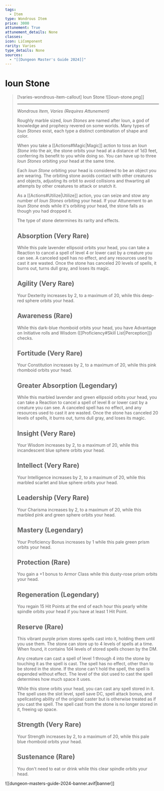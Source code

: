 ```yaml
---
tags:
  - Item
type: Wondrous Item
price: 3000
attunement: True
attunement_details: None
classes:
icon: LiComponent
rarity: Varies
type_details: None
sources: 
  - "[[Dungeon Master's Guide 2024]]"
---
```

# Ioun Stone
>[!varies-wondrous-item-callout] Ioun Stone
>![[ioun-stone.png]]
>
>-  - -
>_Wondrous Item, Varies (Requires Attunement)_
>
>Roughly marble sized, _Ioun Stones_ are named after Ioun, a god of knowledge and prophecy revered on some worlds. Many types of _Ioun Stones_ exist, each type a distinct combination of shape and color.
>
>When you take a [[Actions#Magic\|Magic]] action to toss an _Ioun Stone_ into the air, the stone orbits your head at a distance of 1d3 feet, conferring its benefit to you while doing so. You can have up to three _Ioun Stones_ orbiting your head at the same time.
>
>Each _Ioun Stone_ orbiting your head is considered to be an object you are wearing. The orbiting stone avoids contact with other creatures and objects, adjusting its orbit to avoid collisions and thwarting all attempts by other creatures to attack or snatch it.
>
>As a [[Actions#Utilize\|Utilize]] action, you can seize and stow any number of _Ioun Stones_ orbiting your head. If your Attunement to an _Ioun Stone_ ends while it's orbiting your head, the stone falls as though you had dropped it.
>
>The type of stone determines its rarity and effects.
>
>## Absorption (Very Rare)
>
>While this pale lavender ellipsoid orbits your head, you can take a Reaction to cancel a spell of level 4 or lower cast by a creature you can see. A canceled spell has no effect, and any resources used to cast it are wasted. Once the stone has canceled 20 levels of spells, it burns out, turns dull gray, and loses its magic.
>
>## Agility (Very Rare)
>
>Your Dexterity increases by 2, to a maximum of 20, while this deep-red sphere orbits your head.
>
>## Awareness (Rare)
>
>While this dark-blue rhomboid orbits your head, you have Advantage on Initiative rolls and Wisdom ([[Proficiency#Skill List\|Perception]]) checks.
>
>## Fortitude (Very Rare)
>
>Your Constitution increases by 2, to a maximum of 20, while this pink rhomboid orbits your head.
>
>## Greater Absorption (Legendary)
>
>While this marbled lavender and green ellipsoid orbits your head, you can take a Reaction to cancel a spell of level 8 or lower cast by a creature you can see. A canceled spell has no effect, and any resources used to cast it are wasted. Once the stone has canceled 20 levels of spells, it burns out, turns dull gray, and loses its magic.
>
>## Insight (Very Rare)
>
>Your Wisdom increases by 2, to a maximum of 20, while this incandescent blue sphere orbits your head.
>
>## Intellect (Very Rare)
>
>Your Intelligence increases by 2, to a maximum of 20, while this marbled scarlet and blue sphere orbits your head.
>
>## Leadership (Very Rare)
>
>Your Charisma increases by 2, to a maximum of 20, while this marbled pink and green sphere orbits your head.
>
>## Mastery (Legendary)
>
>Your Proficiency Bonus increases by 1 while this pale green prism orbits your head.
>
>## Protection (Rare)
>
>You gain a +1 bonus to Armor Class while this dusty-rose prism orbits your head.
>
>## Regeneration (Legendary)
>
>You regain 15 Hit Points at the end of each hour this pearly white spindle orbits your head if you have at least 1 Hit Point.
>
>## Reserve (Rare)
>
>This vibrant purple prism stores spells cast into it, holding them until you use them. The stone can store up to 4 levels of spells at a time. When found, it contains 1d4 levels of stored spells chosen by the DM.
>
>Any creature can cast a spell of level 1 through 4 into the stone by touching it as the spell is cast. The spell has no effect, other than to be stored in the stone. If the stone can't hold the spell, the spell is expended without effect. The level of the slot used to cast the spell determines how much space it uses.
>
>While this stone orbits your head, you can cast any spell stored in it. The spell uses the slot level, spell save DC, spell attack bonus, and spellcasting ability of the original caster but is otherwise treated as if you cast the spell. The spell cast from the stone is no longer stored in it, freeing up space.
>
>## Strength (Very Rare)
>
>Your Strength increases by 2, to a maximum of 20, while this pale blue rhomboid orbits your head.
>
>## Sustenance (Rare)
>
>You don't need to eat or drink while this clear spindle orbits your head.


![[dungeon-masters-guide-2024-banner.avif|banner]]